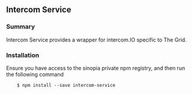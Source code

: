 ## Intercom Service

### Summary

Intercom Service provides a wrapper for intercom.IO specific to The Grid.


### Installation

Ensure you have access to the sinopia private npm registry, and then run the following command

        $ npm install --save intercom-service
        
